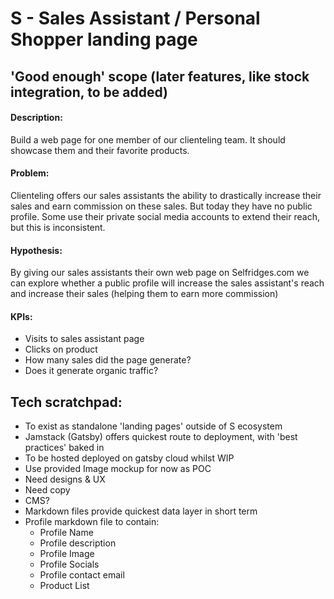 # S - Sales Assistant / Personal Shopper landing page
## 'Good enough' scope (later features, like stock integration, to be added)

#### Description:
Build a web page for one member of our clienteling team. It should showcase them and their favorite products. 

#### Problem:
Clienteling offers our sales assistants the ability to drastically increase their sales and earn commission on these sales. But today they have no public profile. Some use their private social media accounts to extend their reach, but this is inconsistent. 

#### Hypothesis:
By giving our sales assistants their own web page on Selfridges.com we can explore whether a public profile will increase the sales assistant's reach and increase their sales	(helping them to earn more commission)

#### KPIs:
- Visits to sales assistant page 
- Clicks on product
- How many sales did the page generate? 
- Does it generate organic traffic?

## Tech scratchpad:
- To exist as standalone 'landing pages' outside of S ecosystem
- Jamstack (Gatsby) offers quickest route to deployment, with 'best practices' baked in
- To be hosted deployed on gatsby cloud whilst WIP
- Use provided Image mockup for now as POC
- Need designs & UX
- Need copy
- CMS?
- Markdown files provide quickest data layer in short term
- Profile markdown file to contain:
  - Profile Name
  - Profile description
  - Profile Image
  - Profile Socials
  - Profile contact email
  - Product List
